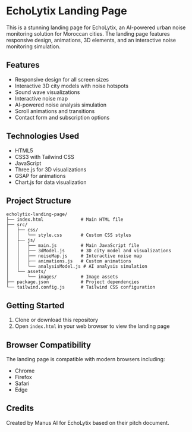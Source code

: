 # EchoLytix Landing Page

This is a stunning landing page for EchoLytix, an AI-powered urban noise monitoring solution for Moroccan cities. The landing page features responsive design, animations, 3D elements, and an interactive noise monitoring simulation.

## Features

- Responsive design for all screen sizes
- Interactive 3D city models with noise hotspots
- Sound wave visualizations
- Interactive noise map
- AI-powered noise analysis simulation
- Scroll animations and transitions
- Contact form and subscription options

## Technologies Used

- HTML5
- CSS3 with Tailwind CSS
- JavaScript
- Three.js for 3D visualizations
- GSAP for animations
- Chart.js for data visualization

## Project Structure

```
echolytix-landing-page/
├── index.html              # Main HTML file
├── src/
│   ├── css/
│   │   └── style.css       # Custom CSS styles
│   ├── js/
│   │   ├── main.js         # Main JavaScript file
│   │   ├── 3dModel.js      # 3D city model and visualizations
│   │   ├── noiseMap.js     # Interactive noise map
│   │   ├── animations.js   # Custom animations
│   │   └── analysisModel.js # AI analysis simulation
│   └── assets/
│       └── images/         # Image assets
├── package.json            # Project dependencies
└── tailwind.config.js      # Tailwind CSS configuration
```

## Getting Started

1. Clone or download this repository
2. Open `index.html` in your web browser to view the landing page

## Browser Compatibility

The landing page is compatible with modern browsers including:
- Chrome
- Firefox
- Safari
- Edge

## Credits

Created by Manus AI for EchoLytix based on their pitch document.
